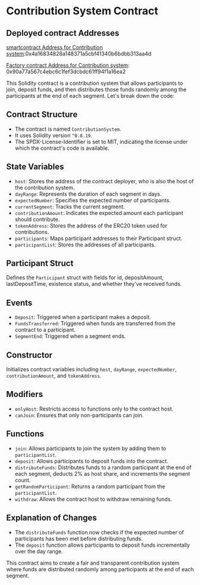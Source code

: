 # Contribution System Contract

## Deployed contract Addresses
[smartcontract Address for Contribution system](https://baobab.klaytnscope.com/account/0x4a16834828a148371a5cbf41340b6bdbb313aa4d?tabId=contractCode):0x4a16834828a148371a5cbf41340b6bdbb313aa4d


[Factory contract Address for Contribution system](https://baobab.klaytnscope.com/account/0x90a77a567c4ebc6c1fef3dcbdc61ff94f1a16ea2?tabId=contractCode): 0x90a77a567c4ebc6c1fef3dcbdc61ff94f1a16ea2

This Solidity contract is a contribution system that allows participants to join, deposit funds, and then distributes those funds randomly among the participants at the end of each segment. Let's break down the code:

## Contract Structure
- The contract is named `ContributionSystem`.
- It uses Solidity version `^0.8.19`.
- The SPDX-License-Identifier is set to MIT, indicating the license under which the contract's code is available.

## State Variables
- `host`: Stores the address of the contract deployer, who is also the host of the contribution system.
- `dayRange`: Represents the duration of each segment in days.
- `expectedNumber`: Specifies the expected number of participants.
- `currentSegment`: Tracks the current segment.
- `contributionAmount`: Indicates the expected amount each participant should contribute.
- `tokenAddress`: Stores the address of the ERC20 token used for contributions.
- `participants`: Maps participant addresses to their Participant struct.
- `participantList`: Stores the addresses of all participants.

## Participant Struct
Defines the `Participant` struct with fields for id, depositAmount, lastDepositTime, existence status, and whether they've received funds.

## Events
- `Deposit`: Triggered when a participant makes a deposit.
- `FundsTransferred`: Triggered when funds are transferred from the contract to a participant.
- `SegmentEnd`: Triggered when a segment ends.

## Constructor
Initializes contract variables including `host`, `dayRange`, `expectedNumber`, `contributionAmount`, and `tokenAddress`.

## Modifiers
- `onlyHost`: Restricts access to functions only to the contract host.
- `canJoin`: Ensures that only non-participants can join.

## Functions
- `join`: Allows participants to join the system by adding them to `participantList`.
- `deposit`: Allows participants to deposit funds into the contract.
- `distributeFunds`: Distributes funds to a random participant at the end of each segment, deducts 2% as host share, and increments the segment count.
- `getRandomParticipant`: Returns a random participant from the `participantList`.
- `withdraw`: Allows the contract host to withdraw remaining funds.

## Explanation of Changes
- The `distributeFunds` function now checks if the expected number of participants has been met before distributing funds.
- The `deposit` function allows participants to deposit funds incrementally over the day range.

This contract aims to create a fair and transparent contribution system where funds are distributed randomly among participants at the end of each segment.
